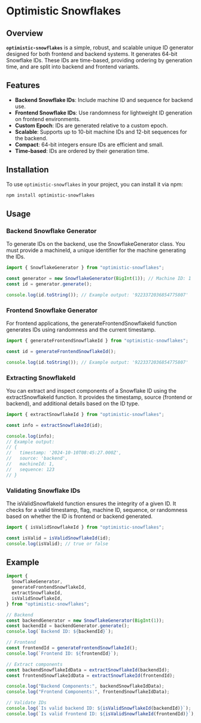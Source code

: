 # Optimistic Snowflakes

## Overview

**`optimistic-snowflakes`** is a simple, robust, and scalable unique ID generator designed for both frontend and backend systems. It generates 64-bit Snowflake IDs. These IDs are time-based, providing ordering by generation time, and are split into backend and frontend variants.

## Features

- **Backend Snowflake IDs**: Include machine ID and sequence for backend use.
- **Frontend Snowflake IDs**: Use randomness for lightweight ID generation on frontend environments.
- **Custom Epoch**: IDs are generated relative to a custom epoch.
- **Scalable**: Supports up to 10-bit machine IDs and 12-bit sequences for the backend.
- **Compact**: 64-bit integers ensure IDs are efficient and small.
- **Time-based**: IDs are ordered by their generation time.

## Installation

To use `optimistic-snowflakes` in your project, you can install it via npm:

```bash
npm install optimistic-snowflakes
```

## Usage

### Backend Snowflake Generator

To generate IDs on the backend, use the SnowflakeGenerator class. You must provide a machineId, a unique identifier for the machine generating the IDs.

```typescript
import { SnowflakeGenerator } from "optimistic-snowflakes";

const generator = new SnowflakeGenerator(BigInt(1)); // Machine ID: 1
const id = generator.generate();

console.log(id.toString()); // Example output: '9223372036854775807'
```

### Frontend Snowflake Generator

For frontend applications, the generateFrontendSnowflakeId function generates IDs using randomness and the current timestamp.

```typescript
import { generateFrontendSnowflakeId } from "optimistic-snowflakes";

const id = generateFrontendSnowflakeId();

console.log(id.toString()); // Example output: '9223372036854775807'
```

### Extracting SnowflakeId

You can extract and inspect components of a Snowflake ID using the extractSnowflakeId function. It provides the timestamp, source (frontend or backend), and additional details based on the ID type.

```typescript
import { extractSnowflakeId } from "optimistic-snowflakes";

const info = extractSnowflakeId(id);

console.log(info);
// Example output:
// {
//   timestamp: '2024-10-10T08:45:27.000Z',
//   source: 'backend',
//   machineId: 1,
//   sequence: 123
// }
```

### Validating Snowflake IDs

The isValidSnowflakeId function ensures the integrity of a given ID. It checks for a valid timestamp, flag, machine ID, sequence, or randomness based on whether the ID is frontend or backend generated.

```typescript
import { isValidSnowflakeId } from "optimistic-snowflakes";

const isValid = isValidSnowflakeId(id);
console.log(isValid); // true or false
```

## Example

```typescript
import {
  SnowflakeGenerator,
  generateFrontendSnowflakeId,
  extractSnowflakeId,
  isValidSnowflakeId,
} from "optimistic-snowflakes";

// Backend
const backendGenerator = new SnowflakeGenerator(BigInt(1));
const backendId = backendGenerator.generate();
console.log(`Backend ID: ${backendId}`);

// Frontend
const frontendId = generateFrontendSnowflakeId();
console.log(`Frontend ID: ${frontendId}`);

// Extract components
const backendSnowflakeIdData = extractSnowflakeId(backendId);
const frontendSnowflakeIdData = extractSnowflakeId(frontendId);

console.log("Backend Components:", backendSnowflakeIdData);
console.log("Frontend Components:", frontendSnowflakeIdData);

// Validate IDs
console.log(`Is valid backend ID: ${isValidSnowflakeId(backendId)}`);
console.log(`Is valid frontend ID: ${isValidSnowflakeId(frontendId)}`);
```
